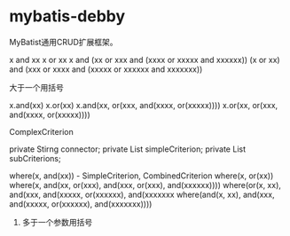     
# mybatis-debby

MyBatist通用CRUD扩展框架。

x and xx
x or xx
x and (xx or xxx and (xxxx or xxxxx and xxxxxx))
(x or xx) and (xxx or xxxx and (xxxxx or xxxxxx and xxxxxxx))

大于一个用括号

x.and(xx)
x.or(xx)
x.and(xx, or(xxx, and(xxxx, or(xxxxx))))
x.or(xx, or(xxx, and(xxxx, or(xxxxx))))

ComplexCriterion

private Stirng connector;
private List<SimpleCriterion> simpleCriterion;
private List<ComplexCriterion> subCriterions;

where(x, and(xx)) - SimpleCriterion, CombinedCriterion
where(x, or(xx))
where(x, and(xx, or(xxx), and(xxx, or(xxx), and(xxxxxx))))
where(or(x, xx), and(xxx, and(xxxxx, or(xxxxxx), and(xxxxxxx
where(and(x, xx), and(xxx, and(xxxxx, or(xxxxxx), and(xxxxxxx))))

1. 多于一个参数用括号





